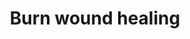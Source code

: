 ---
annotations:
- id: CL:0000115
  parent: native cell
  type: Cell Type Ontology
  value: endothelial cell
- id: PW:0000646
  parent: signaling pathway
  type: Pathway Ontology
  value: cell-extracellular matrix signaling pathway
- id: CL:0000312
  parent: animal cell
  type: Cell Type Ontology
  value: keratinocyte
- id: PW:0000023
  parent: regulatory pathway
  type: Pathway Ontology
  value: immune response pathway
- id: CL:0000186
  parent: native cell
  type: Cell Type Ontology
  value: myofibroblast cell
- id: CL:0000057
  parent: animal cell
  type: Cell Type Ontology
  value: fibroblast
authors:
- ExperiMed
- Egonw
- Eweitz
- Larsgw
citedin: ''
communities: []
description: This pathway is part of a systematic review on currently known molecular
  players in burn wound healing in mammalians.
last-edited: 2024-07-22
ndex: null
organisms:
- Rattus norvegicus
redirect_from:
- /index.php/Pathway:WP5057
- /instance/WP5057
- /instance/WP5057_r134366
revision: r134366
schema-jsonld:
- '@context': https://schema.org/
  '@id': https://wikipathways.github.io/pathways/WP5057.html
  '@type': Dataset
  creator:
    '@type': Organization
    name: WikiPathways
  description: This pathway is part of a systematic review on currently known molecular
    players in burn wound healing in mammalians.
  keywords:
  - ACAT1
  - ADORA2B
  - ANKRD1
  - ARFGAP1
  - Acta1
  - Bax
  - Bcl2
  - CHP1
  - CNN2
  - Casp3
  - Cd44
  - Col1a1
  - Col1a2
  - Col4a1
  - Cox2
  - Cxcl12
  - Cxcr4
  - Dll4
  - Epo
  - Fgf2
  - GPR176
  - Glb1
  - Hgf
  - IL1B
  - IL1RL1
  - Igf1
  - Il10
  - Il1b
  - Jun
  - Krt6a
  - MMP9
  - Mmp9
  - Mpo
  - Nfkb1
  - PTGIS
  - Pdgfa
  - Pecam1
  - SAFB
  - SYK
  - SYP
  - TNFRSF11B
  - TP53
  - Tnf
  - Vegfa
  - Vim
  - c5ar1
  - cdc25b
  license: CC0
  name: Burn wound healing
seo: CreativeWork
title: Burn wound healing
wpid: WP5057
---
